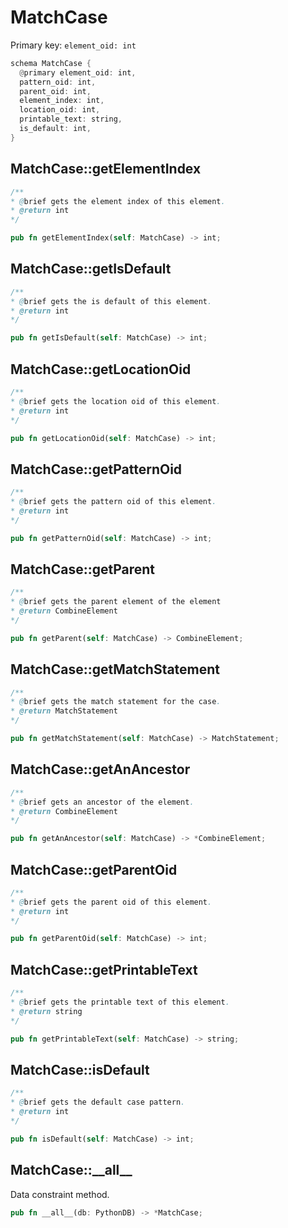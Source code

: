 # MatchCase

Primary key: `element_oid: int`

```rust
schema MatchCase {
  @primary element_oid: int,
  pattern_oid: int,
  parent_oid: int,
  element_index: int,
  location_oid: int,
  printable_text: string,
  is_default: int,
}
```
## MatchCase::getElementIndex

```java
/**
* @brief gets the element index of this element.
* @return int
*/
```
```rust
pub fn getElementIndex(self: MatchCase) -> int;
```
## MatchCase::getIsDefault

```java
/**
* @brief gets the is default of this element.
* @return int
*/
```
```rust
pub fn getIsDefault(self: MatchCase) -> int;
```
## MatchCase::getLocationOid

```java
/**
* @brief gets the location oid of this element.
* @return int
*/
```
```rust
pub fn getLocationOid(self: MatchCase) -> int;
```
## MatchCase::getPatternOid

```java
/**
* @brief gets the pattern oid of this element.
* @return int
*/
```
```rust
pub fn getPatternOid(self: MatchCase) -> int;
```
## MatchCase::getParent

```java
/**
* @brief gets the parent element of the element
* @return CombineElement 
*/
```
```rust
pub fn getParent(self: MatchCase) -> CombineElement;
```
## MatchCase::getMatchStatement

```java
/**
* @brief gets the match statement for the case.
* @return MatchStatement 
*/
```
```rust
pub fn getMatchStatement(self: MatchCase) -> MatchStatement;
```
## MatchCase::getAnAncestor

```java
/**
* @brief gets an ancestor of the element.
* @return CombineElement 
*/
```
```rust
pub fn getAnAncestor(self: MatchCase) -> *CombineElement;
```
## MatchCase::getParentOid

```java
/**
* @brief gets the parent oid of this element.
* @return int
*/
```
```rust
pub fn getParentOid(self: MatchCase) -> int;
```
## MatchCase::getPrintableText

```java
/**
* @brief gets the printable text of this element.
* @return string
*/
```
```rust
pub fn getPrintableText(self: MatchCase) -> string;
```
## MatchCase::isDefault

```java
/**
* @brief gets the default case pattern.
* @return int 
*/
```
```rust
pub fn isDefault(self: MatchCase) -> int;
```
## MatchCase::\_\_all\_\_

Data constraint method.

```rust
pub fn __all__(db: PythonDB) -> *MatchCase;
```
